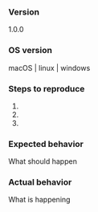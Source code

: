 ### Version
1.0.0


### OS version

macOS | linux | windows

### Steps to reproduce
1.  
2.  
3.  

### Expected behavior
What should happen

### Actual behavior
What is happening